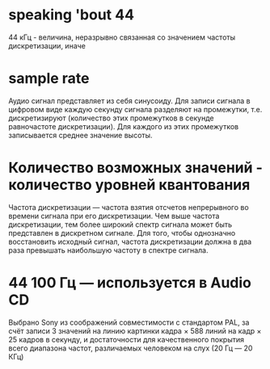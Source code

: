 # speaking 'bout 44
 44 кГц - величина, неразрывно связанная со значением частоты  дискретизации, иначе
# sample rate
Аудио сигнал представляет из себя синусоиду. Для записи сигнала в цифровом виде каждую секунду сигнала разделяют на промежутки, т.е. дискретизируют (количество этих промежутков в секунде равночастоте дискретизации). Для каждого из этих промежутков записывается среднее значение высоты. 
# Количество возможных значений - количество уровней квантования
 Частота дискретизации  — частота взятия отсчетов непрерывного во времени сигнала при его дискретизации. Чем выше частота дискретизации, тем более широкий спектр сигнала может быть представлен в дискретном сигнале. Для того, чтобы однозначно восстановить исходный сигнал, частота дискретизации должна в два раза превышать наибольшую частоту в спектре сигнала.
# 44 100 Гц — используется в Audio CD
 Выбрано Sony из соображений совместимости с стандартом PAL, за счёт записи 3 значений на линию картинки кадра × 588 линий на кадр × 25 кадров в секунду, и достаточности для качественного покрытия всего диапазона частот, различаемых человеком на слух (20 Гц — 20 КГц)
